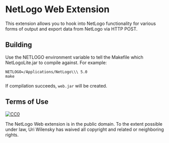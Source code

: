 # NetLogo Web Extension

This extension allows you to hook into NetLogo functionality for various forms of output and export data from NetLogo via HTTP POST.

## Building

Use the NETLOGO environment variable to tell the Makefile which NetLogoLite.jar to compile against.  For example:

    NETLOGO=/Applications/NetLogo\\\ 5.0
    make

If compilation succeeds, `web.jar` will be created.

## Terms of Use

[![CC0](http://i.creativecommons.org/p/zero/1.0/88x31.png)](http://creativecommons.org/publicdomain/zero/1.0/)

The NetLogo Web extension is in the public domain.  To the extent possible under law, Uri Wilensky has waived all copyright and related or neighboring rights.
